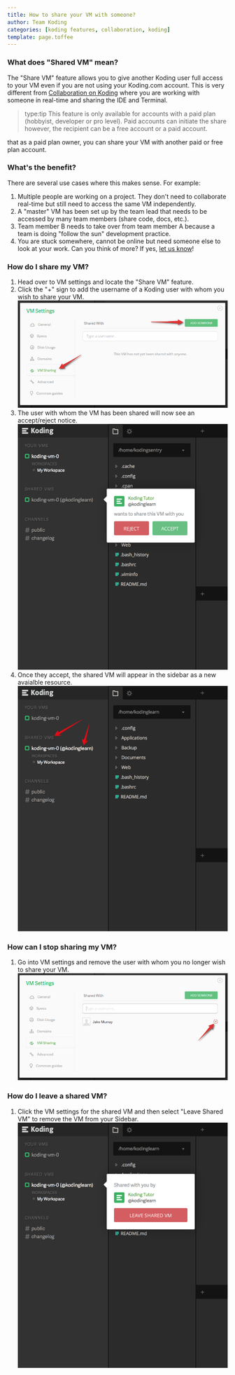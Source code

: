 ```yaml
---
title: How to share your VM with someone?
author: Team Koding
categories: [koding features, collaboration, koding]
template: page.toffee
---
```

### What does "Shared VM" mean?
The "Share VM" feature allows you to give another Koding user full access to your
VM even if you are not using your Koding.com account. This is very different from
[Collaboration on Koding](/guides/collaboration/) where you are working with someone in
real-time and sharing the IDE and Terminal.

> type:tip
> This feature is only available for accounts with a paid plan (hobbyist, developer or pro level).
> Paid accounts can initiate the share however, the recipient can be a free account or a paid account.

that as a paid plan owner, you can share your VM with another paid or free plan account.
>

### What's the benefit?
There are several use cases where this makes sense. For example:
1. Multiple people are working on a project. They don't need to collaborate real-time but still need to access the same VM independently.
2. A "master" VM has been set up by the team lead that needs to be accessed by many team members (share code, docs, etc.).
3. Team member B needs to take over from team member A because a team is doing "follow the sun" development practice.
4. You are stuck somewhere, cannot be online but need someone else to look at your work.
Can you think of more? If yes, [let us know](mailto:sharedvms@koding.com)!

### How do I share my VM?
1. Head over to VM settings and locate the "Share VM" feature.
2. Click the "+" sign to add the username of a Koding user with whom you wish to share your VM. ![1](1.png)
3. The user with whom the VM has been shared will now see an accept/reject notice. ![2](2.png)
4. Once they accept, the shared VM will appear in the sidebar as a new avaialble resource. ![3](3.png)

### How can I stop sharing my VM?
1. Go into VM settings and remove the user with whom you no longer wish to share your VM. ![5](5.png)

### How do I leave a shared VM?
1. Click the VM settings for the shared VM and then select "Leave Shared VM" to remove the VM from your Sidebar.![4](4.png)
